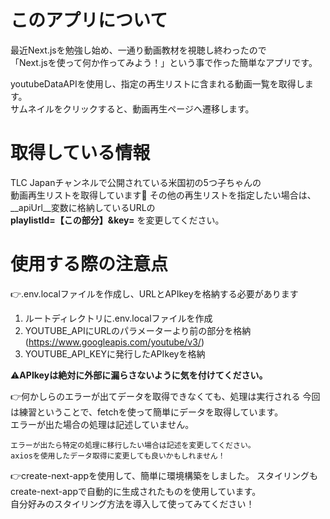 # このアプリについて
最近Next.jsを勉強し始め、一通り動画教材を視聴し終わったので  
「Next.jsを使って何か作ってみよう！」という事で作った簡単なアプリです。  

youtubeDataAPIを使用し、指定の再生リストに含まれる動画一覧を取得します。  
サムネイルをクリックすると、動画再生ページへ遷移します。  


# 取得している情報
TLC Japanチャンネルで公開されている米国初の5つ子ちゃんの  
動画再生リストを取得しています🥰
その他の再生リストを指定したい場合は、__apiUrl__変数に格納しているURLの  
__playlistId=【この部分】&key=__ を変更してください。


# 使用する際の注意点
👉.env.localファイルを作成し、URLとAPIkeyを格納する必要があります
  1. ルートディレクトリに.env.localファイルを作成
  1. YOUTUBE_APIにURLのパラメーターより前の部分を格納
    (https://www.googleapis.com/youtube/v3/)
  1. YOUTUBE_API_KEYに発行したAPIkeyを格納

⚠__APIkeyは絶対に外部に漏らさないように気を付けてください。__

👉何かしらのエラーが出てデータを取得できなくても、処理は実行される
    今回は練習ということで、fetchを使って簡単にデータを取得しています。  
    エラーが出た場合の処理は記述していません。  
    
    エラーが出たら特定の処理に移行したい場合は記述を変更してください。  
    axiosを使用したデータ取得に変更しても良いかもしれません！  

👉create-next-appを使用して、簡単に環境構築をしました。
    スタイリングもcreate-next-appで自動的に生成されたものを使用しています。  
    自分好みのスタイリング方法を導入して使ってみてください！
